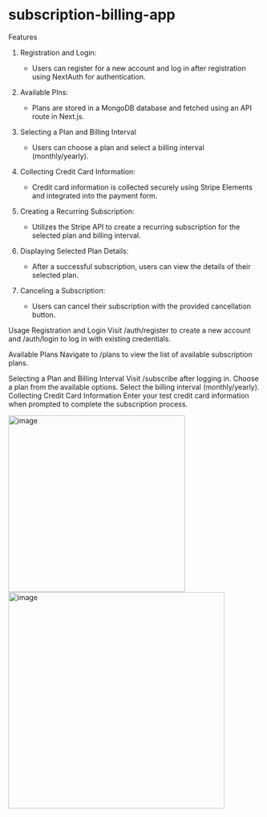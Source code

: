 # subscription-billing-app

Features

1. Registration and Login:
   - Users can register for a new account and log in after registration using NextAuth for authentication.

2. Available Plns:
   - Plans are stored in a MongoDB database and fetched using an API route in Next.js.

3. Selecting a Plan and Billing Interval
   - Users can choose a plan and select a billing interval (monthly/yearly).

4. Collecting Credit Card Information:
   - Credit card information is collected securely using Stripe Elements and integrated into the payment form.

5. Creating a Recurring Subscription:
   - Utilizes the Stripe API to create a recurring subscription for the selected plan and billing interval.

6. Displaying Selected Plan Details:
   - After a successful subscription, users can view the details of their selected plan.

7. Canceling a Subscription:
   - Users can cancel their subscription with the provided cancellation button.

Usage
Registration and Login
Visit /auth/register to create a new account and /auth/login to log in with existing credentials.

Available Plans
Navigate to /plans to view the list of available subscription plans.



Selecting a Plan and Billing Interval
Visit /subscribe after logging in.
Choose a plan from the available options.
Select the billing interval (monthly/yearly).
Collecting Credit Card Information
Enter your test credit card information when prompted to complete the subscription process.


<img width="352" alt="image" src="https://github.com/shukla307/subscription-billing-app/assets/78009394/5c789b64-91bb-4ce2-894f-fdcabcc71bc7">



<img width="431" alt="image" src="https://github.com/shukla307/subscription-billing-app/assets/78009394/4391dfba-b236-4ee9-be8d-2c182ee0334d">


